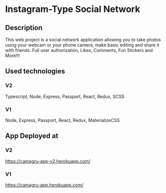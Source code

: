 # Instagram-Type Social Network

## Description

This web project is a social network application allowing you to take photos using your webcam or your phone camera,
make basic editing and share it with friends.
Full user authorization, Likes, Comments, Fun Stickers and More!!!

## Used technologies

### V2
Typescript, Node, Express, Passport, React, Redux, SCSS

### V1
Node, Express, Passport, React, Redux, MaterializeCSS



## App Deployed at

### V2
https://camagru-app-v2.herokuapp.com/

### V1
https://camagru-app.herokuapp.com/
